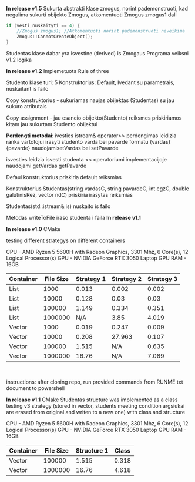 **In release v1.5**
Sukurta abstrakti klase zmogus, norint pademonstruoti, kad negalima sukurti obijekto Zmogus, atkomentuoti Zmogus zmogus1 dali
```cpp
if (vesti_nuskaityti == 4) {
	//Zmogus zmogus1; //Atkomentuoti norint pademonstruoti neveikima
	Zmogus::CannotCreateObject();
}
```
Studentas klase dabar yra isvestine (derived) is Zmogaus 
Programa veiksni v1.2 logika



**In release  v1.2**
Implemetuota Rule of three

Studento klase turi: 5 Konstruktorius: Default, Ivedant su parametrais, nuskaitant is failo

Copy konstruktorius - sukuriamas naujas obijektas (Studentas) su jau sukuro atributais 

Copy assignment - jau esancio obijekto(Studento) reiksmes priskiriamos kitam jau sukurtam Studento obijektui

**Perdengti metodai**:
ivesties istream& operator>> perdengimas leidizia ranka vartotojui irasyti studento varda bei pavarde formatu {vardas} {pavarde} naudojamisetVardas bei setPavarde 

isvesties leidzia isvesti studenta << operatoriumi implementacijoje naudojami getVardas getPavarde

Defaul konstruktorius priskiria default reiksmias

Konstruktorius Studentas(string vardasC, string pavardeC, int egzC, double galutinisRez, vector<int> ndC) priskiria irasytas reiksmias

Studentas(std::istream& is) nuskaito is failo

Metodas writeToFile iraso studenta i faila
**In release v1.1**



**In release v1.0** 
CMake 

testing different strategys on different containers

CPU - AMD Ryzen 5 5600H with Radeon Graphics, 3301 Mhz, 6 Core(s), 12 Logical Processor(s)
GPU - NVIDIA GeForce RTX 3050 Laptop GPU
RAM - 16GB

| Container | File Size | Strategy 1 | Strategy 2 | Strategy 3 |
|-----------|-----------|------------|------------|------------|
| List      | 1000      | 0.013      | 0.002      | 0.002      |
| List      | 10000     | 0.128      | 0.03       | 0.03       |
| List      | 100000    | 1.149      | 0.334      | 0.351      |
| List      | 1000000   | N/A        | 3.85       | 4.019      |
| Vector    | 1000      | 0.019      | 0.247      | 0.009      |
| Vector    | 10000     | 0.208      | 27.963     | 0.107      |
| Vector    | 100000    | 1.515      | N/A        | 0.635      |
| Vector    | 1000000   | 16.76      | N/A        | 7.089      |

﻿

instructions:
after cloning repo, run provided commands from RUNME txt document to powershell

**In release v1.1** 
CMake 
Studentas structure was implemented as a class
testing v3 strategy (stored in vector, students meeting condition argsiukai are erased from original and writen to a new one) with class and structure

CPU - AMD Ryzen 5 5600H with Radeon Graphics, 3301 Mhz, 6 Core(s), 12 Logical Processor(s)
GPU - NVIDIA GeForce RTX 3050 Laptop GPU
RAM - 16GB

| Container | File Size |  Structure 1 | Class | 
|-----------|-----------|------------|------------|
| Vector    | 100000    | 1.515      |        0.318 | 
| Vector    | 1000000   | 16.76      | 4.618       | 
